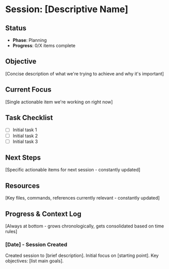 # Session: [Descriptive Name]

## Status

- **Phase**: Planning
- **Progress**: 0/X items complete

## Objective

[Concise description of what we're trying to achieve and why it's important]

## Current Focus

[Single actionable item we're working on right now]

## Task Checklist

- [ ] Initial task 1
- [ ] Initial task 2
- [ ] Initial task 3

## Next Steps

[Specific actionable items for next session - constantly updated]

## Resources

[Key files, commands, references currently relevant - constantly updated]

## Progress & Context Log

[Always at bottom - grows chronologically, gets consolidated based on time rules]

### [Date] - Session Created

Created session to [brief description]. Initial focus on [starting point].
Key objectives: [list main goals].